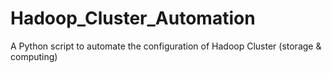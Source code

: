 # Hadoop_Cluster_Automation
A Python script to automate the configuration of Hadoop Cluster (storage &amp; computing) 
